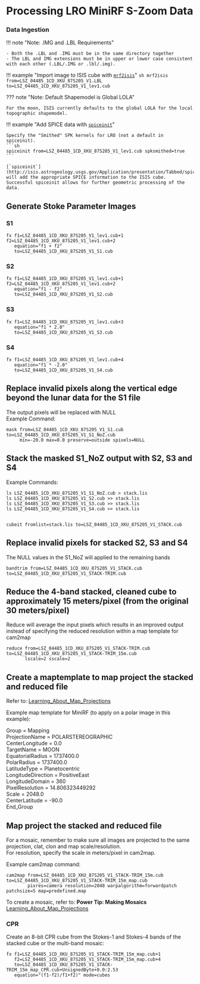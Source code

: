 # Processing LRO MiniRF S-Zoom Data

### Data Ingestion

!!! note "Note: .IMG and .LBL Requirements"

    - Both the .LBL and .IMG must be in the same directory together  
    - The LBL and IMG extensions must be in upper or lower case consistent with each other (.LBL/.IMG or .lbl/.img).

!!! example "Import image to ISIS cube with [`mrf2isis`](https://isis.astrogeology.usgs.gov/Application/presentation/Tabbed/mrf2isis/mrf2isis.html)"
    ```sh
    mrf2isis from=LSZ_04485_1CD_XKU_87S205_V1.LBL to=LSZ_04485_1CD_XKU_87S205_V1_lev1.cub
    ```

??? note "Note: Default Shapemodel is Global LOLA"

    For the moon, ISIS currently defaults to the global LOLA for the local
    topographic shapemodel.

!!! example "Add SPICE data with [`spiceinit`](https://isis.astrogeology.usgs.gov/Application/presentation/Tabbed/spiceinit/spiceinit.html)"

    Specify the "Smithed" SPK kernels for LRO (not a default in spiceinit).
    ```sh
    spiceinit from=LSZ_04485_1CD_XKU_87S205_V1_lev1.cub spksmithed=true
    ```

    [`spiceinit`](http://isis.astrogeology.usgs.gov/Application/presentation/Tabbed/spiceinit/spiceinit.html)
    will add the appropriate SPICE information to the ISIS cube.
    Successful spiceinit allows for further geometric processing of the
    data.

## Generate Stoke Parameter Images

### S1

    fx f1=LSZ_04485_1CD_XKU_87S205_V1_lev1.cub+1  f2=LSZ_04485_1CD_XKU_87S205_V1_lev1.cub+2  
       equation="f1 + f2" 
       to=LSZ_04485_1CD_XKU_87S205_V1_S1.cub


### S2

    fx f1=LSZ_04485_1CD_XKU_87S205_V1_lev1.cub+1  f2=LSZ_04485_1CD_XKU_87S205_V1_lev1.cub+2  
       equation="f1 - f2" 
       to=LSZ_04485_1CD_XKU_87S205_V1_S2.cub


### S3

    fx f1=LSZ_04485_1CD_XKU_87S205_V1_lev1.cub+3 
       equation="f1 * 2.0" 
       to=LSZ_04485_1CD_XKU_87S205_V1_S3.cub


### S4

    fx f1=LSZ_04485_1CD_XKU_87S205_V1_lev1.cub+4 
       equation="f1 * -2.0" 
       to=LSZ_04485_1CD_XKU_87S205_V1_S4.cub


## Replace invalid pixels along the vertical edge beyond the lunar data for the S1 file

The output pixels will be replaced with NULL  
Example Command:

    mask from=LSZ_04485_1CD_XKU_87S205_V1_S1.cub to=LSZ_04485_1CD_XKU_87S205_V1_S1_NoZ.cub 
         min=-20.0 max=0.0 preserve=outside spixels=NULL

## Stack the masked S1_NoZ output with S2, S3 and S4

Example Commands:

    ls LSZ_04485_1CD_XKU_87S205_V1_S1_NoZ.cub > stack.lis
    ls LSZ_04485_1CD_XKU_87S205_V1_S2.cub >> stack.lis
    ls LSZ_04485_1CD_XKU_87S205_V1_S3.cub >> stack.lis
    ls LSZ_04485_1CD_XKU_87S205_V1_S4.cub >> stack.lis
    
    
    cubeit fromlist=stack.lis to=LSZ_04485_1CD_XKU_87S205_V1_STACK.cub


## Replace invalid pixels for stacked S2, S3 and S4

The NULL values in the S1\_NoZ will applied to the remaining bands

    bandtrim from=LSZ_04485_1CD_XKU_87S205_V1_STACK.cub to=LSZ_04485_1CD_XKU_87S205_V1_STACK-TRIM.cub

## Reduce the 4-band stacked, cleaned cube to approximately 15 meters/pixel (from the original 30 meters/pixel)

Reduce will average the input pixels which results in an improved output
instead of specifying the reduced resolution within a map template for
cam2map

    reduce from=LSZ_04485_1CD_XKU_87S205_V1_STACK-TRIM.cub to=LSZ_04485_1CD_XKU_87S205_V1_STACK-TRIM_15m.cub 
           lscale=2 sscale=2

## Create a maptemplate to map project the stacked and reduced file

Refer to:
[Learning\_About\_Map\_Projections](Learning_About_Map_Projections)

Example map template for MiniRF (to apply on a polar image in this
example):

Group = Mapping  
ProjectionName = POLARSTEREOGRAPHIC  
CenterLongitude = 0.0  
TargetName = MOON  
EquatorialRadius = 1737400.0  
PolarRadius = 1737400.0  
LatitudeType = Planetocentric  
LongitudeDirection = PositiveEast  
LongitudeDomain = 360  
PixelResolution = 14.806323449292  
Scale = 2048.0  
CenterLatitude = -90.0  
End\_Group

## Map project the stacked and reduced file

For a mosaic, remember to make sure all images are projected to the same
projection, clat, clon and map scale/resolution.  
For resolution, specify the scale in meters/pixel in cam2map.

Example cam2map command:

    cam2map from=LSZ_04485_1CD_XKU_87S205_V1_STACK-TRIM_15m.cub to=LSZ_04485_1CD_XKU_87S205_V1_STACK-TRIM_15m_map.cub 
            pixres=camera resolution=2048 warpalgorithm=forwardpatch patchsize=5 map=predefined.map

To create a mosaic, refer to: **Power Tip: Making Mosaics**
[Learning\_About\_Map\_Projections](Learning_About_Map_Projections)

### CPR

Create an 8-bit CPR cube from the Stokes-1 and Stokes-4 bands of the
stacked cube or the multi-band mosaic:

    fx f1=LSZ_04485_1CD_XKU_87S205_V1_STACK-TRIM_15m_map.cub+1 
       f2=LSZ_04485_1CD_XKU_87S205_V1_STACK-TRIM_15m_map.cub+4 
       to=LSZ_04485_1CD_XKU_87S205_V1_STACK-TRIM_15m_map_CPR.cub+UnsignedByte+0.0:2.53 
       equation="(f1-f2)/f1+f2)" mode=cubes